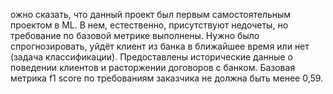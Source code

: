 ожно сказать, что данный проект был первым самостоятельным проектом в ML. В нем, естественно, присутствуют недочеты, но требование по базовой метрике выполнены. Нужно было спрогнозировать, уйдёт клиент из банка в ближайшее время или нет (задача классификации). Предоставлены исторические данные о поведении клиентов и расторжении договоров с банком. Базовая метрика f1 score  по требованиям заказчика не должна быть менее 0,59.
